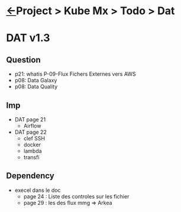 <head><link rel="stylesheet" href="../../../../md.css"/><script src="../../../md.js"></script></head>

[//]: #(Reference)
[Repo_Readme]:    ../list/todo_list.md

# [&larr;][Repo_Readme]Project > Kube Mx > Todo > Dat


# DAT v1.3
## Question
- p21: whatis P-09-Flux Fichers Externes vers AWS
- p08: Data Galaxy
- p08: Data Quality

## Imp
- DAT page 21
  - Airflow
- DAT page 22
  - clef SSH
  - docker
  - lambda
  - transfi

## Dependency
- execel dans le doc 
  - page 24 : Liste des controles sur les fichier
  - page 29 : les des flux mmg $\Longrightarrow$ Arkea